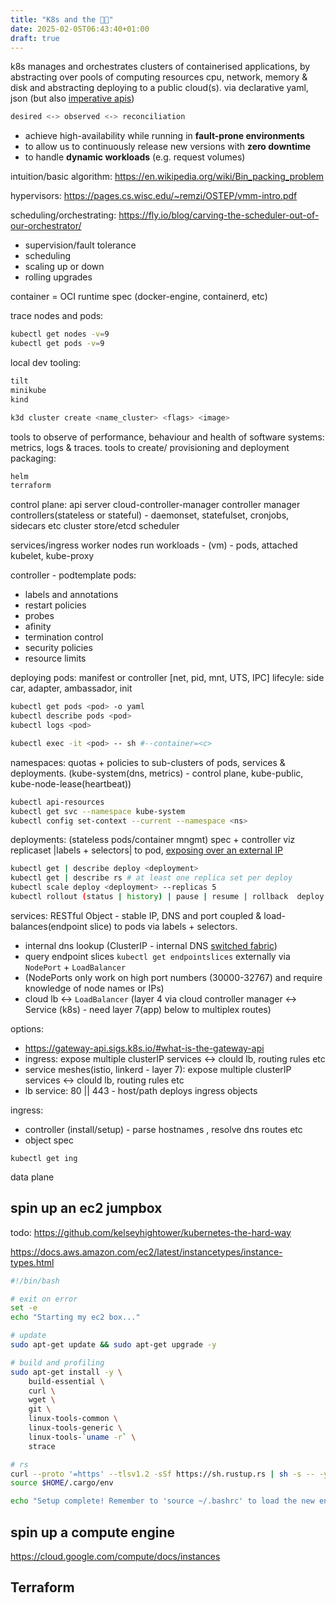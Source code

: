 ```yaml
---
title: "K8s and the 😶‍🌫️"
date: 2025-02-05T06:43:40+01:00
draft: true
---
```


k8s manages and orchestrates clusters of containerised applications, 
by abstracting over pools of computing resources cpu, network, memory & disk and abstracting deploying to a public cloud(s).
via declarative yaml, json (but also [imperative apis](https://kubernetes.io/docs/tasks/manage-kubernetes-objects/imperative-command/))

```sh
desired <-> observed <-> reconciliation
```

- achieve high-availability while running in **fault-prone environments**
- to allow us to continuously release new versions with **zero downtime**
- to handle **dynamic workloads** (e.g. request volumes)

intuition/basic algorithm: https://en.wikipedia.org/wiki/Bin_packing_problem

hypervisors: https://pages.cs.wisc.edu/~remzi/OSTEP/vmm-intro.pdf

scheduling/orchestrating: https://fly.io/blog/carving-the-scheduler-out-of-our-orchestrator/

- supervision/fault tolerance
- scheduling
- scaling up or down
- rolling upgrades

container = OCI runtime spec (docker-engine, containerd, etc)

trace nodes and pods:
```sh
kubectl get nodes -v=9
kubectl get pods -v=9
```

local dev tooling:
```sh
tilt
minikube
kind
```

```sh
k3d cluster create <name_cluster> <flags> <image>
```

tools to observe of performance, behaviour and health of software systems: metrics, logs & traces.
tools to create/ provisioning and deployment packaging:
```sh
helm
terraform
```

control plane:
api server
cloud-controller-manager
controller manager
controllers(stateless or stateful) - daemonset, statefulset, cronjobs, sidecars etc
cluster store/etcd
scheduler

services/ingress
worker nodes run workloads - (vm) - pods, attached kubelet, kube-proxy

controller - podtemplate
pods:
- labels and annotations
- restart policies
- probes
- afinity
- termination control
- security policies
- resource limits

deploying pods: manifest or controller [net, pid, mnt, UTS, IPC]
lifecyle: side car, adapter, ambassador, init

```sh
kubectl get pods <pod> -o yaml
kubectl describe pods <pod>
kubectl logs <pod>
```

```sh
kubectl exec -it <pod> -- sh #--container=<c>
```

namespaces: quotas + policies to sub-clusters of pods, services & deployments.
(kube-system(dns, metrics) - control plane, kube-public, kube-node-lease(heartbeat))
```sh
kubectl api-resources
kubectl get svc --namespace kube-system
kubectl config set-context --current --namespace <ns>
```

deployments: (stateless pods/container mngmt) spec + controller viz replicaset |labels + selectors| to pod,
[exposing over an external IP](https://kubernetes.io/docs/tutorials/stateless-application/expose-external-ip-address/)
```sh
kubectl get | describe deploy <deployment>
kubectl get | describe rs # at least one replica set per deploy
kubectl scale deploy <deployment> --replicas 5
kubectl rollout (status | history) | pause | resume | rollback  deploy <deployment>
```

services: RESTful Object - stable IP, DNS and port coupled & load-balances(endpoint slice) to pods via labels + selectors.
- internal dns lookup  (ClusterIP - internal DNS [switched fabric](https://en.wikipedia.org/wiki/Switched_fabric))
- query endpoint slices `kubectl get endpointslices`
externally via `NodePort` + `LoadBalancer`
- (NodePorts only work on high port numbers (30000-32767) and require knowledge of node names or IPs)
- cloud lb <-> `LoadBalancer`
(layer 4 via cloud controller manager <-> Service (k8s) - need layer 7(app) below to multiplex routes)

options:
- https://gateway-api.sigs.k8s.io/#what-is-the-gateway-api
- ingress: expose multiple clusterIP services <-> clould lb, routing rules etc
- service meshes(istio, linkerd - layer 7): expose multiple clusterIP services <-> clould lb, routing rules etc
- lb service: 80 || 443 - host/path deploys ingress objects

ingress:
- controller (install/setup) - parse hostnames , resolve dns routes etc
- object spec

```
kubectl get ing
```

data plane

## spin up an ec2 jumpbox

todo: https://github.com/kelseyhightower/kubernetes-the-hard-way

https://docs.aws.amazon.com/ec2/latest/instancetypes/instance-types.html

```sh
#!/bin/bash

# exit on error
set -e
echo "Starting my ec2 box..."

# update
sudo apt-get update && sudo apt-get upgrade -y

# build and profiling
sudo apt-get install -y \
    build-essential \
    curl \
    wget \
    git \
    linux-tools-common \
    linux-tools-generic \
    linux-tools-`uname -r` \
    strace

# rs
curl --proto '=https' --tlsv1.2 -sSf https://sh.rustup.rs | sh -s -- -y
source $HOME/.cargo/env

echo "Setup complete! Remember to 'source ~/.bashrc' to load the new environment variables"
```

## spin up a compute engine
https://cloud.google.com/compute/docs/instances


## Terraform
